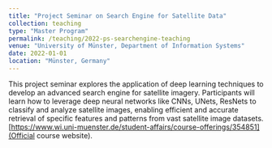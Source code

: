 ```yaml
---
title: "Project Seminar on Search Engine for Satellite Data"
collection: teaching
type: "Master Program"
permalink: /teaching/2022-ps-searchengine-teaching
venue: "University of Münster, Department of Information Systems"
date: 2022-01-01
location: "Münster, Germany"
---
```



This project seminar explores the application of deep learning techniques to develop an advanced search engine for satellite imagery. Participants will learn how to leverage deep neural networks like CNNs, UNets, ResNets to classify and analyze satellite images, enabling efficient and accurate retrieval of specific features and patterns from vast satellite image datasets. [https://www.wi.uni-muenster.de/student-affairs/course-offerings/354851](Official course website).


